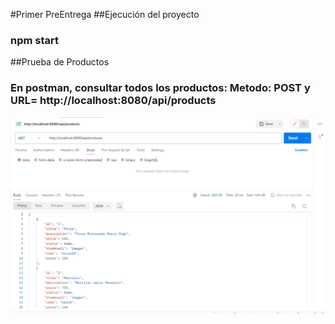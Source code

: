 #Primer PreEntrega
##Ejecución del proyecto
### npm start
##Prueba de Productos
### En postman, consultar todos los productos: Metodo: POST y URL= http://localhost:8080/api/products
![alt text](image.png)